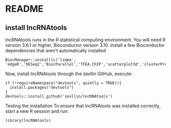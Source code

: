 # README
## install lncRNAtools

lncRNAtools runs in the R statistical computing environment. You will need R version 3.6.1 or higher, Bioconductor version 3.10. install a few Bioconductor dependencies that aren't automatically installed

```
BiocManager::install(c('limma', 'edgeR','DESeq2','BiocParallel','TFEA.ChIP','scatterplot3d','clusterProfiler','DOSE'))
```

Now, install lncRNAtools through the zexllin GitHub, execute:
```
if (!requireNamespace("devtools", quietly = TRUE)){
  install.packages("devtools")
}
devtools::install_github('zexllin/lncRNAtools')
```
Testing the installation
To ensure that lncRNAtools was installed correctly, start a new R session and run:
```
library(lncRNAtools)
```
